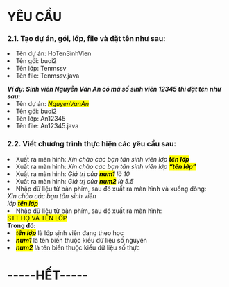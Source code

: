 <h1>YÊU CẦU</h1>
<h3>2.1. Tạo dự án, gói, lớp, file và đặt tên như sau:</h3>
<li>Tên dự án: HoTenSinhVien</li>
<li>Tên gói: buoi2</li>
<li>Tên lớp: Tenmssv</li>
<li>Tên file: Tenmssv.java</li>
<p></p>
<b><em>Ví dụ: Sinh viên Nguyễn Văn An có mã số sinh viên 12345 thì đặt tên như sau:</em></b>
<li>Tên dự án: <i><mark>NguyenVanAn</mark></i></li>
<li>Tên gói: buoi2</li>
<li>Tên lớp: An12345</li>
<li>Tên file: An12345.java</li>
<h3>2.2. Viết chương trình thực hiện các yêu cầu sau:</h3>
<li>Xuất ra màn hình: <i>Xin chào các bạn tân sinh viên lớp <b><mark>tên lớp</mark></b></i></li>
<li>Xuất ra màn hình: <i>Xin chào các bạn tân sinh viên lớp <b><mark>“tên lớp”</mark></b></i></li>
<li>Xuất ra màn hình: <i>Giá trị của <b><mark>num1</mark></b> là 10</i></li>
<li>Xuất ra màn hình: <i>Giá trị của <b><mark>num2</mark></b> là 5.5</i></li>
<li>Nhập dữ liệu từ bàn phím, sau đó xuất ra màn hình và xuống dòng:</li> 
<i>Xin chào các bạn tân sinh viên<br>lớp <b><mark>tên lớp</mark></b></br></i>
<li>Nhập dữ liệu từ bàn phím, sau đó xuất ra màn hình:</li>
<mark>STT                   HỌ VÀ TÊN                     LỚP</mark>
<br><b>Trong đó:</b></br> 
<li><mark><i><b>tên lớp</b></i></mark> là lớp sinh viên đang theo học</li>
<li><mark><i><b>num1</b></i></mark> là tên biến thuộc kiểu dữ liệu số nguyên</li>
<li><b><i><mark>num2</mark></i></b> là tên biến thuộc kiểu dữ liệu số thực</li>
<h1>-----HẾT-----</h1>

